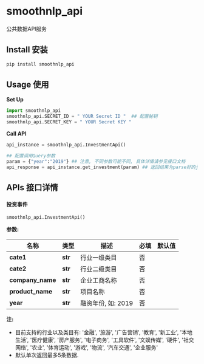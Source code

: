 # smoothnlp_api
公共数据API服务

## Install 安装
```python
pip install smoothnlp_api
```

## Usage 使用
**Set Up**
```python
import smoothnlp_api
smoothnlp_api.SECRET_ID = " YOUR Secret ID "  ## 配置秘钥
smoothnlp_api.SECRET_KEY = " YOUR Secret KEY "
```
**Call API**
```python
api_instance = smoothnlp_api.InvestmentApi()

## 配置调用Query参数
param = {"year":"2019"} ## 注意, 不同参数可能不同, 具体详情请参见接口文档
api_response = api_instance.get_investment(param) ## 返回结果为parse好的json格式, 大部分为python原生dict
```


## APIs 接口详情
#### 投资事件
`smoothnlp_api.InvestmentApi()`

**参数:** 

名称 | 类型 | 描述  | 必填  | 默认值
------------- | ------------- | ------------- | ------------- | -------------
 **cate1** | **str**| 行业一级类目 | 否 | 
 **cate2** | **str**| 行业二级类目 | 否 | 
 **company_name** | **str**| 企业工商名称 | 否 | 
 **product_name** | **str**| 项目名称 | 否 | 
 **year** | **str**| 融资年份, 如: 2019 | 否 | 
 
 **注:**
* 目前支持的行业以及类目有: '金融', '旅游', '广告营销', '教育', '新工业', '本地生活', '医疗健康', '房产服务', '电子商务', '工具软件', '文娱传媒', '硬件', '社交网络', '农业', '体育运动', '游戏', '物流', '汽车交通', '企业服务'
* 默认单次返回最多5条数据. 